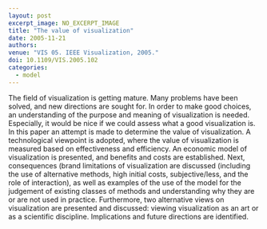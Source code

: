 ```yaml
---
layout: post
excerpt_image: NO_EXCERPT_IMAGE
title: "The value of visualization"
date: 2005-11-21
authors: 
venue: "VIS 05. IEEE Visualization, 2005."
doi: 10.1109/VIS.2005.102
categories:
  - model
---
```

The field of visualization is getting mature. Many problems have been solved, and new directions are sought for. In order to make good choices, an understanding of the purpose and meaning of visualization is needed. Especially, it would be nice if we could assess what a good visualization is. In this paper an attempt is made to determine the value of visualization. A technological viewpoint is adopted, where the value of visualization is measured based on effectiveness and efficiency. An economic model of visualization is presented, and benefits and costs are established. Next, consequences (brand limitations of visualization are discussed (including the use of alternative methods, high initial costs, subjective/less, and the role of interaction), as well as examples of the use of the model for the judgement of existing classes of methods and understanding why they are or are not used in practice. Furthermore, two alternative views on visualization are presented and discussed: viewing visualization as an art or as a scientific discipline. Implications and future directions are identified.
